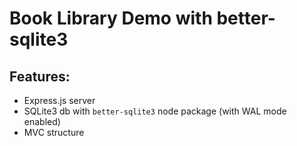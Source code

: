 # Book Library Demo with better-sqlite3

## Features:
- Express.js server
- SQLite3 db with ```better-sqlite3``` node package (with WAL mode enabled)
- MVC structure
